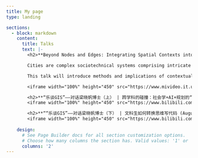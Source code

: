 ```yaml
---
title: My page
type: landing

sections:
  - block: markdown
    content:
      title: Talks
      text: |-
        <h2>**Beyond Nodes and Edges: Integrating Spatial Contexts into Urban Network Science (April, 2024) @ Center for the Study of Complex Systems, University of Michigan **</h2>

        Cities are complex sociotechnical systems comprising intricate networks of infrastructure, human mobility, and relationships. However, conventional applications of network science in urban topics often simplify these systems into nodes and edges, disregarding the spatial and infrastructural contexts in which these networks operate. This limits our understanding of how network dynamics intersect with physical space and infrastructure, hindering meaningful changes that can be enacted through urban planning and policy adjustments.

        This talk will introduce methods and implications of contextualizing urban networks within spatial and infrastructural dimensions. Case studies will be presented to show how the concept of network duality manifests, such as offering connectivity and access for certain populations, places, or types of flows, while marginalizing or restricting others. This phenomenon emerges as different urban network systems interact with each other and with the built environment.

        <iframe width="100%" height="450" src="https://www.mivideo.it.umich.edu/media/t/1_j7w8kv54" frameborder="0" allowfullscreen></iframe>

        <h2>**“乐谈GIS”——对话梁晓帆博士（上） | 跨学科的碰撞：社会学+AI+规划的“青椒”学术之旅 (August, 2024) @ Shenzhen University, China**</h2>
        <iframe width="100%" height="450" src="https://www.bilibili.com/video/BV19EYXejEiJ/" frameborder="0" allowfullscreen></iframe>

        <h2>**““乐谈GIS”——对话梁晓帆博士（下） | 文科生如何转换思维写代码 (August, 2024) @ Shenzhen University, China **</h2>
        <iframe width="100%" height="450" src="https://www.bilibili.com/video/BV1CrYXeaEmz/" frameborder="0" allowfullscreen></iframe>
         
    design:
      # See Page Builder docs for all section customization options.
      # Choose how many columns the section has. Valid values: '1' or '2'.
      columns: '2'
---
```








